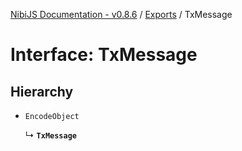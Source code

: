 [NibiJS Documentation - v0.8.6](../intro.md) / [Exports](../modules.md) / TxMessage

# Interface: TxMessage

## Hierarchy

- `EncodeObject`

  ↳ **`TxMessage`**
